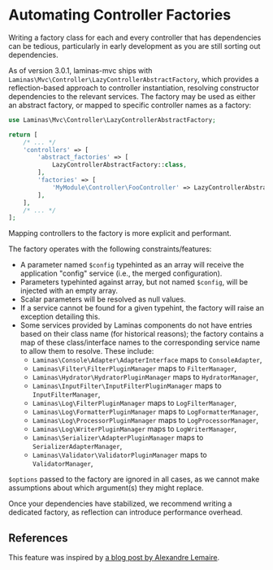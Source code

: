# Automating Controller Factories

Writing a factory class for each and every controller that has dependencies
can be tedious, particularly in early development as you are still sorting
out dependencies.

As of version 3.0.1, laminas-mvc ships with `Laminas\Mvc\Controller\LazyControllerAbstractFactory`,
which provides a reflection-based approach to controller instantiation,
resolving constructor dependencies to the relevant services. The factory may be
used as either an abstract factory, or mapped to specific controller names as a
factory:

```php
use Laminas\Mvc\Controller\LazyControllerAbstractFactory;

return [
    /* ... */
    'controllers' => [
        'abstract_factories' => [
            LazyControllerAbstractFactory::class,
        ],
        'factories' => [
            'MyModule\Controller\FooController' => LazyControllerAbstractFactory::class,
        ],
    ],
    /* ... */
];
```

Mapping controllers to the factory is more explicit and performant.

The factory operates with the following constraints/features:

- A parameter named `$config` typehinted as an array will receive the
  application "config" service (i.e., the merged configuration).
- Parameters typehinted against array, but not named `$config`, will
  be injected with an empty array.
- Scalar parameters will be resolved as null values.
- If a service cannot be found for a given typehint, the factory will
  raise an exception detailing this.
- Some services provided by Laminas components do not have
  entries based on their class name (for historical reasons); the
  factory contains a map of these class/interface names to the
  corresponding service name to allow them to resolve. These include:
    - `Laminas\Console\Adapter\AdapterInterface` maps to `ConsoleAdapter`,
    - `Laminas\Filter\FilterPluginManager` maps to `FilterManager`,
    - `Laminas\Hydrator\HydratorPluginManager` maps to `HydratorManager`,
    - `Laminas\InputFilter\InputFilterPluginManager` maps to `InputFilterManager`,
    - `Laminas\Log\FilterPluginManager` maps to `LogFilterManager`,
    - `Laminas\Log\FormatterPluginManager` maps to `LogFormatterManager`,
    - `Laminas\Log\ProcessorPluginManager` maps to `LogProcessorManager`,
    - `Laminas\Log\WriterPluginManager` maps to `LogWriterManager`,
    - `Laminas\Serializer\AdapterPluginManager` maps to `SerializerAdapterManager`,
    - `Laminas\Validator\ValidatorPluginManager` maps to `ValidatorManager`,

`$options` passed to the factory are ignored in all cases, as we cannot
make assumptions about which argument(s) they might replace.

Once your dependencies have stabilized, we recommend writing a dedicated
factory, as reflection can introduce performance overhead.

## References

This feature was inspired by [a blog post by Alexandre Lemaire](http://circlical.com/blog/2016/3/9/preparing-for-laminas-f).
